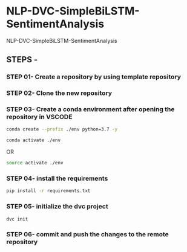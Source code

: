 # NLP-DVC-SimpleBiLSTM-SentimentAnalysis
NLP-DVC-SimpleBiLSTM-SentimentAnalysis

## STEPS -

### STEP 01- Create a repository by using template repository

### STEP 02- Clone the new repository

### STEP 03- Create a conda environment after opening the repository in VSCODE

```bash
conda create --prefix ./env python=3.7 -y
```

```bash
conda activate ./env
```
OR
```bash
source activate ./env
```

### STEP 04- install the requirements
```bash
pip install -r requirements.txt
```

### STEP 05- initialize the dvc project
```bash
dvc init
```

### STEP 06- commit and push the changes to the remote repository
